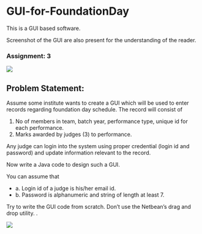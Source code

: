 # GUI-for-FoundationDay
This is a GUI based software.

Screenshot of the GUI are also present for the understanding of the reader.

### Assignment: 3
![](https://img.shields.io/badge/Language-Java-orange.svg)

## Problem Statement: 

Assume some institute wants to create a GUI which will be used to enter records regarding foundation
day schedule. The record will consist of
1. No of members in team, batch year, performance type, unique id for each performance.
2. Marks awarded by judges (3) to performance.

Any judge can login into the system using proper credential (login id and password) and update
information relevant to the record.

Now write a Java code to design such a GUI.

You can assume that
* a. Login id of a judge is his/her email id.
* b. Password is alphanumeric and string of length at least 7.

Try to write the GUI code from scratch. Don’t use the Netbean’s drag and drop utility.
.

![](https://ForTheBadge.com/images/badges/built-with-love.svg)
